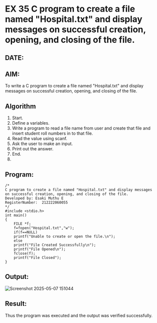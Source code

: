 # EX 35 C program to create a file named "Hospital.txt" and display messages on successful creation, opening, and closing of the file.
## DATE:
## AIM:
To write a C program to create a file named "Hospital.txt" and display messages on successful creation, opening, and closing of the file.

## Algorithm  
1. Start.
2. Define a variables.
3. Write a program to read a file name from user and create that file and insert student
roll numbers in to that file.
4. Read the value using scanf.
5. Ask the user to make an input.
6. Print out the answer.
7. End.
8. 
## Program:
```
/*
C program to create a file named "Hospital.txt" and display messages on successful creation, opening, and closing of the file.
Developed by: Esaki Muthu E
RegisterNumber:  212222060055
*/
#include <stdio.h>
int main()
{
    FILE *f;
    f=fopen("Hospital.txt","w");
    if(f==NULL)
    printf("Unable to create or open the file.\n");
    else
    printf("File Created Successfully\n");
    printf("File Opened\n");
    fclose(f);
    printf("File Closed");
}
```

## Output:

![Screenshot 2025-05-07 151044](https://github.com/user-attachments/assets/1e6fc828-c7e2-4499-a0cc-db9c9812b501)


## Result:
Thus the program was executed and the output was verified successfully.
